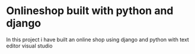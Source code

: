 # Onlineshop built with python and django
In this project i  have built an online shop using django and python with text editor visual studio 
